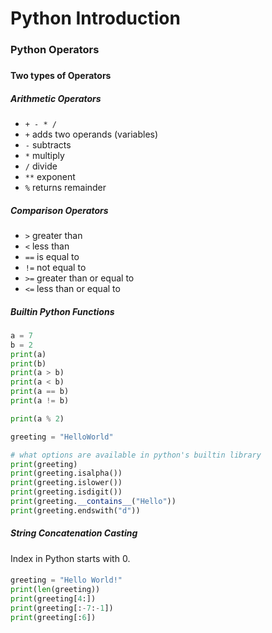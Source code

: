 # Python Introduction
###
### Python Operators
###
#### Two types of Operators
##### Arithmetic Operators
- `+ - * /`
- `+` adds two operands (variables)
- `-` subtracts
- `*` multiply
- `/` divide
- `**` exponent
- `%` returns remainder
##### Comparison Operators 
- `>` greater than
- `<` less than
- `==` is equal to
- `!=` not equal to
- `>=` greater than or equal to
- `<=` less than or equal to
##### Builtin Python Functions
```python
a = 7
b = 2
print(a)
print(b)
print(a > b)
print(a < b)
print(a == b)
print(a != b)

print(a % 2)

greeting = "HelloWorld"

# what options are available in python's builtin library
print(greeting)
print(greeting.isalpha())
print(greeting.islower())
print(greeting.isdigit())
print(greeting.__contains__("Hello"))
print(greeting.endswith("d"))
```
##### String Concatenation Casting

Index in Python starts with 0.
####
```python
greeting = "Hello World!"
print(len(greeting))
print(greeting[4:])
print(greeting[:-7:-1])
print(greeting[:6])
```
